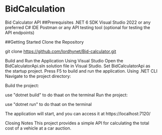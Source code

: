 # BidCalculation
Bid Calculator API
##Prerequisites
.NET 6 SDK
Visual Studio 2022 or any preferred C# IDE
Postman or any API testing tool (optional for testing the API endpoints)

##Getting Started
Clone the Repository

git clone https://github.com/lordhynet/Bid-calculator.git

Build and Run the Application
Using Visual Studio
Open the BidCalculatorApi.sln solution file in Visual Studio.
Set BidCalculatorApi as the startup project.
Press F5 to build and run the application.
Using .NET CLI
Navigate to the project directory:


Build the project:


 use "dotnet build"  to do thaat on the terminal
Run the project:

use "dotnet run"  to do thaat on the terminal

The application will start, and you can access it at https://localhost:7120/ 

Closing Notes
This project provides a simple API for calculating the total cost of a vehicle at a car auction.